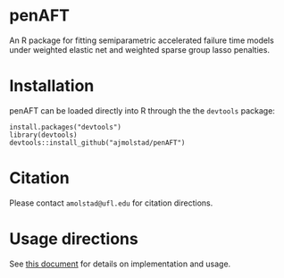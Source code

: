 # penAFT
An R package for fitting semiparametric accelerated failure time models under weighted elastic net and weighted sparse group lasso penalties. 

# Installation
penAFT can be loaded directly into R through the the `devtools` package:
```{r}
install.packages("devtools")
library(devtools)
devtools::install_github("ajmolstad/penAFT")
```
# Citation
Please contact `amolstad@ufl.edu` for citation directions. 

# Usage directions
See [this document](ajmolstad.github.io/docs/penAFT_Example.html) for details on implementation and usage. 

